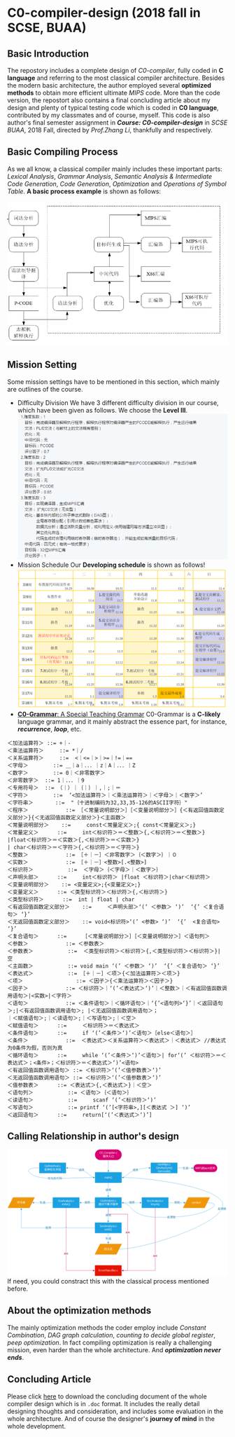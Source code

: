 # C0-compiler-design (2018 fall in SCSE, BUAA)

## Basic Introduction
The repostory includes a complete design of *C0-compiler*, fully coded in **C language** and referring to the most classical compiler architecture. Besides the modern basic architecture, the author employed several **optimized methods** to obtain more efficient ultimate *MIPS* code. 
More than the code version, the repostort also contains a final concluding article about my design and plenty of typical testing code which is coded in **C0 language**, contributed by my classmates and of course, myself. 
This code is also author's final semester assignment in ***Course: C0-compiler-design*** in *SCSE BUAA*, 2018 Fall, directed by *Prof.Zhang Li*, thankfully and respectively.

## Basic Compiling Process

As we all know, a classical compiler mainly includes these important parts: *Lexical Analysis*, *Grammar Analysis*, *Semantic Analysis & Intermediate Code Generation*, *Code Generation*, *Optimization* and *Operations of Symbol Table*. **A basic process example** is shown as follows:

![basic-process-of-compiler](pics/architecture-of-modern.png "basic-process-of-compiler")

## Mission Setting
Some mission settings have to be mentioned in this section, which mainly are outlines of the course.
- Difficulty Division
We have 3 different difficulty division in our course, which have been given as follows. We choose the **Level III**.
![Difficulty Division](pics/difficulty-division.png "difficulty-division")
- Mission Schedule
Our **Developing schedule** is shown as follows!
![Mission-schedule](pics/schedule.png "schedule")
- [**C0-Grammar**: A Special Teaching Grammar](requirement/C0-grammar.doc)
  C0-Grammar is a **C-likely** language grammar, and it mainly abstract the essence part, for instance, ***recurrence***, ***loop***, etc. 
```
＜加法运算符＞	::= +｜-
＜乘法运算符＞ 	::= *｜/
＜关系运算符＞ 	::=  <｜<=｜>｜>=｜!=｜==
＜字母＞ 		::= ＿｜a｜．．．｜z｜A｜．．．｜Z
＜数字＞ 		::= 0｜＜非零数字＞
＜非零数字＞ 	::= 1｜．．．｜9
＜专用符号＞ 	::= （｜）｜｛｜｝｜,｜;｜＝
＜字符＞  		::=	 ‘<加法运算符＞｜＜乘法运算符＞｜＜字母＞｜＜数字＞’
＜字符串＞ 		::=	 "｛十进制编码为32,33,35-126的ASCII字符｝" 
＜程序＞ 			::= ［＜常量说明部分＞］［＜变量说明部分＞］{＜有返回值函数定义部分＞}{＜无返回值函数定义部分＞}＜主函数＞
＜常量说明部分＞	::= 	const＜常量定义＞;{ const＜常量定义＞;}
＜常量定义＞ 		::= 	int＜标识符＞＝＜整数＞{,＜标识符＞＝＜整数＞}
|float＜标识符＞＝＜实数＞{,＜标识符＞＝＜实数＞}
| char＜标识符＞＝＜字符＞{,＜标识符＞＝＜字符＞}
＜整数＞ 			::= ［＋｜－］＜非零数字＞｛＜数字＞｝｜０
＜实数＞ 			::= ［＋｜－］<整数>[.<整数>]
＜标识符＞ 			::=  ＜字母＞｛＜字母＞｜＜数字＞｝
＜声明头部＞ 		::= 	int＜标识符＞ |float ＜标识符＞|char＜标识符＞
＜变量说明部分＞ 	::=	<变量定义>;{<变量定义>;}
＜变量定义＞		::= ＜类型标识符＞＜标识符＞{,＜标识符＞}
＜类型标识符＞      ::=  int | float | char
＜有返回值函数定义部分＞ 	::= 	＜声明头部＞‘(’ ＜参数＞ ‘)’  ‘{’ ＜复合语句＞ ‘}’
＜无返回值函数定义部分＞ 	::=	void<标识符>‘(’ <参数> ‘)’  ‘{’  <复合语句> ‘}’
＜复合语句＞ 		::= 	［＜常量说明部分＞］［＜变量说明部分＞］＜语句列＞
＜参数＞ 			::=	＜参数表＞
＜参数表＞ 			::=  ＜类型标识符＞＜标识符＞{,＜类型标识符＞＜标识符＞}| 空
＜主函数＞ 			::=	void main ‘(’ ＜参数＞ ‘)’  ‘{’ ＜复合语句＞ ‘}’
＜表达式＞ 			::= ［＋｜－］＜项＞{＜加法运算符＞＜项＞}
＜项＞ 				::= ＜因子＞{＜乘法运算符＞＜因子＞}
＜因子＞ 			::= ＜标识符＞｜‘(’＜表达式＞‘)’｜＜整数＞｜＜有返回值函数调用语句＞|<实数>|＜字符＞
＜语句＞ 			::= ＜条件语句＞｜＜循环语句＞｜‘{’<语句列>‘}’｜＜返回语句＞;|＜有返回值函数调用语句＞; |＜无返回值函数调用语句＞；
｜＜赋值语句＞;｜＜读语句＞;｜＜写语句＞;｜＜空＞
＜赋值语句＞ 		::= 	＜标识符＞＝＜表达式＞
＜条件语句＞		::= 	if ‘(’＜条件＞‘)’＜语句＞［else＜语句＞］
＜条件＞ 			::=  ＜表达式＞＜关系运算符＞＜表达式＞｜＜表达式＞ //表达式为0条件为假，否则为真
＜循环语句＞ 		::= 	while ‘(’＜条件＞‘)’＜语句＞| for‘(’ ＜标识符＞＝＜表达式＞；<条件>；＜标识符＞＝＜表达式＞‘)’<语句>  
＜有返回值函数调用语句＞ ::= ＜标识符＞‘(’＜值参数表＞‘)’
＜无返回值函数调用语句＞ ::= ＜标识符＞‘(’＜值参数表＞‘)’
＜值参数表＞ 		::= ＜表达式＞{,＜表达式＞}｜＜空＞
＜语句列＞			::= ＜语句＞｛＜语句＞｝
＜读语句＞ 			::= 	scanf ‘(’＜标识符＞‘)’
＜写语句＞ 			::=	printf ‘(’[<字符串>,][＜表达式 ＞] ‘)’
＜返回语句＞ 		::= 	return[‘(’＜表达式＞‘)’]
```

## Calling Relationship in author's design
![calling-relationship](pics/call-relationship.png "calling-relationship")
If need, you could constract this with the classical process mentioned before.

## About the optimization methods
The mainly optimization methods the coder employ include *Constant Combination*, *DAG graph calculation*, *counting to decide global register*, *peep optimization*. In fact compiling optimization is really a challenging mission, even harder than the whole architecture. And ***optimization never ends***.

## Concluding Article
Please click [here](files/introduction_to_my_compiler.doc) to download the concluding document of the whole compiler design which is in `.doc` format. It includes the really detail designing thoughts and consideration, and includes some evaluation in the whole architecture. And of course the designer's **journey of mind** in the whole development.
